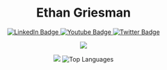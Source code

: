 <h1 align="center">Ethan Griesman </h1>

<div id="header" align="center">
  <div id="badges">
  <a href="your-linkedin-URL">
    <img src="https://img.shields.io/badge/LinkedIn-blue?style=for-the-badge&logo=linkedin&logoColor=white" alt="LinkedIn Badge"/>
  </a>
  <a href="your-youtube-URL">
    <img src="https://img.shields.io/badge/YouTube-red?style=for-the-badge&logo=youtube&logoColor=white" alt="Youtube Badge"/>
  </a>
  <a href="your-twitter-URL">
    <img src="https://img.shields.io/badge/Twitter-blue?style=for-the-badge&logo=twitter&logoColor=white" alt="Twitter Badge"/>
  </a>
</div>

<p align="center">
  <a href="https://skillicons.dev">
    <img src="https://skillicons.dev/icons?i=py,java,c,cs,cpp,arduino,html,css,js,react,php,androidstudio,maven,figma,powershell" />
  </a>
</p>



![](https://github-readme-stats.vercel.app/api?username=ethangriesman&show_icons=true&theme=dark)
![Top Languages](https://github-readme-stats.vercel.app/api/top-langs/?username=ethangriesman&hide_progress=true&theme=dark)


